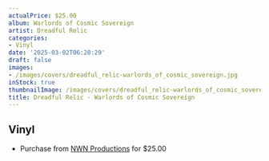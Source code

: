 ```yaml
---
actualPrice: $25.00
album: Warlords of Cosmic Sovereign
artist: Dreadful Relic
categories:
- Vinyl
date: '2025-03-02T06:20:29'
draft: false
images:
- /images/covers/dreadful_relic-warlords_of_cosmic_sovereign.jpg
inStock: true
thumbnailImage: /images/covers/dreadful_relic-warlords_of_cosmic_sovereign-thumb.jpg
title: Dreadful Relic - Warlords of Cosmic Sovereign
---
```


## Vinyl
* Purchase from [NWN Productions](http://shop.nwnprod.com/index.php?route=product/product&path=75&product_id=49256&sort=pd.name&order=ASC) for $25.00
